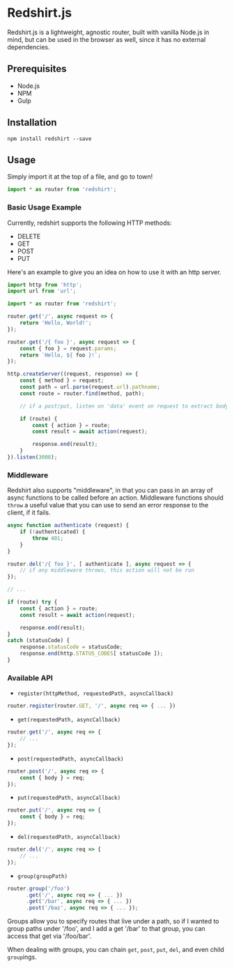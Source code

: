 # Redshirt.js

Redshirt.js is a lightweight, agnostic router, built with vanilla Node.js in mind, 
but can be used in the browser as well, since it has no external dependencies.

## Prerequisites

- Node.js
- NPM
- Gulp

## Installation

```
npm install redshirt --save
```

## Usage

Simply import it at the top of a file, and go to town!

```javascript
import * as router from 'redshirt';
```

### Basic Usage Example

Currently, redshirt supports the following HTTP methods:

- DELETE
- GET
- POST
- PUT

Here's an example to give you an idea on how to use it with an http server.

```javascript
import http from 'http';
import url from 'url';

import * as router from 'redshirt';

router.get('/', async request => {
    return 'Hello, World!';
});

router.get('/{ foo }', async request => {
    const { foo } = request.params;
    return `Hello, ${ foo }!`;
});

http.createServer((request, response) => {
    const { method } = request;
    const path = url.parse(request.url).pathname;
    const route = router.find(method, path);

    // if a post/put, listen on 'data' event on request to extract body

    if (route) {
        const { action } = route;
        const result = await action(request);

        response.end(result);
    }
}).listen(3000);
```

### Middleware
Redshirt also supports "middleware", in that you can pass in an array of async functions 
to be called before an action. Middleware functions should `throw` a useful value that you 
can use to send an error response to the client, if it fails.

```javascript
async function authenticate (request) {
    if (!authenticated) {
        throw 401;
    }
}

router.del('/{ foo }', [ authenticate ], async request => {
    // if any middleware throws, this action will not be run
});

// ...

if (route) try {
    const { action } = route;
    const result = await action(request);

    response.end(result);
}
catch (statusCode) {
    response.statusCode = statusCode;
    response.end(http.STATUS_CODES[ statusCode ]);
}
```

### Available API

- `register(httpMethod, requestedPath, asyncCallback)`
```javascript
router.register(router.GET, '/', async req => { ... })
```

- `get(requestedPath, asyncCallback)`
```javascript
router.get('/', async req => {
    // ...
});
```

- `post(requestedPath, asyncCallback)`
```javascript
router.post('/', async req => {
    const { body } = req;
});
```

- `put(requestedPath, asyncCallback)`
```javascript
router.put('/', async req => {
    const { body } = req;
});
```

- `del(requestedPath, asyncCallback)`
```javascript
router.del('/', async req => {
    // ...
});
```

- `group(groupPath)`
```javascript
router.group('/foo')
      .get('/', async req => { ... })
      .get('/bar', async req => { ... })
      .post('/baz', async req => { ... });
```

Groups allow you to specify routes that live under a path, so if I wanted to group paths under '/foo', and I add a get '/bar' to that group, you can access that get via '/foo/bar'.

When dealing with groups, you can chain `get`, `post`, `put`, `del`, and even child `group`ings.
